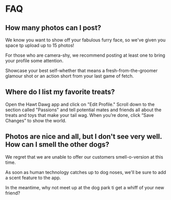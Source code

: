 # FAQ

## How many photos can I post?

We know you want to show off your fabulous furry face, so we've given you space tp upload up to 15 photos!

For those who are camera-shy, we recommend posting at least one to bring your profile some attention.

Showcase your best self-whether that means a fresh-from-the-groomer glamour shot or an action short from your last game of fetch.

## Where do I list my favorite treats?

Open the Hawt Dawg app and click on "Edit Profile."
Scroll down to the section called "Passions" and tell potential mates and friends all about the treats and toys that make your tail wag.
When you’re done, click “Save Changes” to show the world.

## Photos are nice and all, but I don't see very well. How can I smell the other dogs?

We regret that we are unable to offer our customers smell-o-version at this time.

As soon as human technology catches up to dog noses, we'll be sure to add a scent feature to the app.

In the meantime, why not meet up at the dog park ti get a whiff of your new friend?
